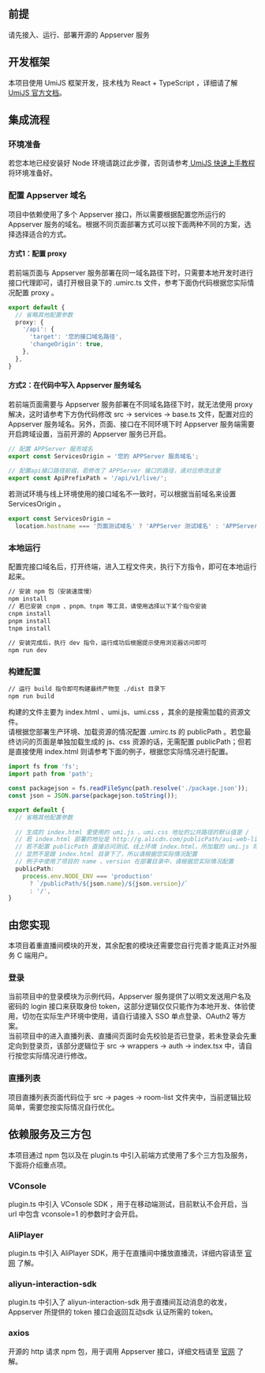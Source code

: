 ## 前提
请先接入、运行、部署开源的 Appserver 服务
## 开发框架
本项目使用 UmiJS 框架开发，技术栈为 React + TypeScript ，详细请了解 [UmiJS 官方文档](https://umijs.org/docs/introduce/introduce)。
## 集成流程
### 环境准备
若您本地已经安装好 Node 环境请跳过此步骤，否则请参考[ UmiJS 快速上手教程](https://umijs.org/docs/tutorials/getting-started) 将环境准备好。
### 配置 Appserver 域名
项目中依赖使用了多个 Appserver 接口，所以需要根据配置您所运行的 Appserver 服务的域名。根据不同页面部署方式可以按下面两种不同的方案，选择选择适合的方式。
#### 方式1：配置 proxy
若前端页面与 Appserver 服务部署在同一域名路径下时，只需要本地开发时进行接口代理即可，请打开根目录下的 .umirc.ts 文件，参考下面伪代码根据您实际情况配置 proxy 。
```typescript
export default {
  // 省略其他配置参数
  proxy: {
    '/api': {
      'target': '您的接口域名路径',
      'changeOrigin': true,
    },
  },
}
```
#### 方式2：在代码中写入 Appserver 服务域名
若前端页面需要与 Appserver 服务部署在不同域名路径下时，就无法使用 proxy 解决，这时请参考下方伪代码修改 src -> services -> base.ts 文件，配置对应的 Appserver 服务域名。另外，页面、接口在不同环境下时 Appserver 服务端需要开启跨域设置，当前开源的 Appserver 服务已开启。
```typescript
// 配置 APPServer 服务域名
export const ServicesOrigin = '您的 APPServer 服务域名';

// 配置api接口路径前缀，若修改了 APPServer 接口的路径，请对应修改这里
export const ApiPrefixPath = '/api/v1/live/';
```
若测试环境与线上环境使用的接口域名不一致时，可以根据当前域名来设置 ServicesOrigin 。
```typescript
export const ServicesOrigin = 
  location.hostname === '页面测试域名' ? 'APPServer 测试域名' : 'APPServer 线上域名';
```
### 本地运行
配置完接口域名后，打开终端，进入工程文件夹，执行下方指令，即可在本地运行起来。
```bash
// 安装 npm 包（安装速度慢）
npm install
// 若已安装 cnpm 、pnpm、tnpm 等工具，请使用选择以下某个指令安装
cnpm install
pnpm install
tnpm install

// 安装完成后，执行 dev 指令，运行成功后根据提示使用浏览器访问即可
npm run dev
```
### 构建配置
```bash
// 运行 build 指令即可构建最终产物至 ./dist 目录下
npm run build
```
构建的文件主要为 index.html 、umi.js、umi.css ，其余的是按需加载的资源文件。<br />请根据您部署生产环境、加载资源的情况配置 .umirc.ts 的 publicPath 。若您最终访问的页面是单独加载生成的 js、css 资源的话，无需配置 publicPath；但若是直接使用 index.html 则请参考下面的例子，根据您实际情况进行配置。
```typescript
import fs from 'fs';
import path from 'path';

const packagejson = fs.readFileSync(path.resolve('./package.json'));
const json = JSON.parse(packagejson.toString());

export default {
  // 省略其他配置参数
  
  // 生成的 index.html 里使用的 umi.js 、umi.css 地址的公共路径的默认值是 /
  // 若 index.html 部署的地址是 http://g.alicdn.com/publicPath/aui-web-liveroom/0.0.1/index.html
  // 若不配置 publicPath 直接访问测试、线上环境 index.html，所加载的 umi.js 将会是 http://g.alicdn.com/umi.js
  // 显然不是跟 index.html 目录下了，所以请根据您实际情况配置
  // 例子中使用了项目的 name 、version 在部署目录中，请根据您实际情况配置
  publicPath:
    process.env.NODE_ENV === 'production'
      ? `/publicPath/${json.name}/${json.version}/`
      : '/',
}
```
## 由您实现
本项目着重直播间模块的开发，其余配套的模块还需要您自行完善才能真正对外服务 C 端用户。
### 登录
当前项目中的登录模块为示例代码，Appserver 服务提供了以明文发送用户名及密码的 login 接口来获取身份 token，这部分逻辑仅仅只能作为本地开发、体验使用，切勿在实际生产环境中使用，请自行请接入 SSO 单点登录、OAuth2 等方案。<br />当前项目中的进入直播列表、直播间页面时会先校验是否已登录，若未登录会先重定向到登录页，该部分逻辑位于 src -> wrappers -> auth -> index.tsx 中，请自行按您实际情况进行修改。
### 直播列表
项目直播列表页面代码位于 src -> pages -> room-list 文件夹中，当前逻辑比较简单，需要您按实际情况自行优化。
## 依赖服务及三方包
本项目通过 npm 包以及在 plugin.ts 中引入前端方式使用了多个三方包及服务，下面将介绍重点项。
### VConsole
plugin.ts 中引入 VConsole SDK ，用于在移动端测试，目前默认不会开启，当 url 中包含 vconsole=1 的参数时才会开启。
### AliPlayer
plugin.ts 中引入 AliPlayer SDK，用于在直播间中播放直播流，详细内容请至 [官网](https://help.aliyun.com/document_detail/125548.html) 了解。
### aliyun-interaction-sdk
plugin.ts 中引入了 aliyun-interaction-sdk 用于直播间互动消息的收发，Appserver 所提供的 token 接口会返回互动sdk 认证所需的 token。
### axios
开源的 http 请求 npm 包，用于调用 Appserver 接口，详细文档请至 [官网](https://github.com/axios/axios) 了解。
